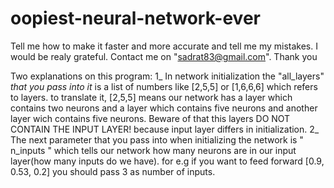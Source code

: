 # oopiest-neural-network-ever

Tell me how to make it faster and more accurate and tell me my mistakes. I would be realy grateful.
Contact me on "sadrat83@gmail.com".
Thank you

Two explanations on this program:
1_ In network initialization the "all_layers" _that you pass into it_ is a list of numbers like [2,5,5] or [1,6,6,6] which refers to layers. to translate it, [2,5,5] means our network has a layer which contains two neurons and a layer which contains five neurons and another layer wich contains five neurons. Beware of that this layers DO NOT CONTAIN THE INPUT LAYER! because input layer differs in initialization.
2_ The next parameter that you pass into when initializing the network is " n_inputs " which tells our network how many neurons are in our input layer(how many inputs do we have). for e.g if you want to feed forward [0.9, 0.53, 0.2] you should pass 3 as number of inputs.
